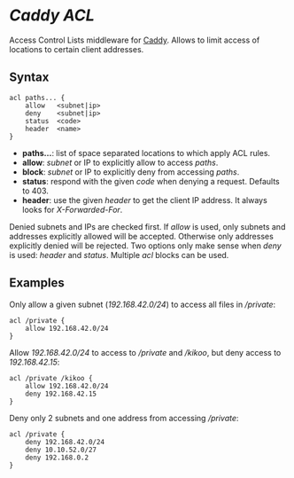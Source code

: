 # *Caddy ACL*

Access Control Lists middleware for [Caddy](https://caddyserver.com). Allows to
limit access of locations to certain client addresses.

## Syntax

	acl paths... {
		allow	<subnet|ip>
		deny	<subnet|ip>
		status	<code>
		header	<name>
	}

  - **paths...**: list of space separated locations to which apply ACL rules.
  - **allow**: *subnet* or IP to explicitly allow to access *paths*.
  - **block**: *subnet* or IP to explicitly deny from accessing *paths*.
  - **status**: respond with the given *code* when denying a request. Defaults to
    403.
  - **header**: use the given *header* to get the client IP address. It always
    looks for *X-Forwarded-For*.

Denied subnets and IPs are checked first. If *allow* is used, only subnets and
addresses explicitly allowed will be accepted. Otherwise only addresses
explicitly denied will be rejected. Two options only make sense when *deny* is
used: *header* and *status*. Multiple *acl* blocks can be used.

## Examples

Only allow a given subnet (*192.168.42.0/24*) to access all files in */private*:

	acl /private {
		allow 192.168.42.0/24
	}

Allow *192.168.42.0/24* to access to */private* and */kikoo*, but deny access to
*192.168.42.15*:

	acl /private /kikoo {
		allow 192.168.42.0/24
		deny 192.168.42.15
	}

Deny only 2 subnets and one address from accessing */private*:

	acl /private {
		deny 192.168.42.0/24
		deny 10.10.52.0/27
		deny 192.168.0.2
	}
